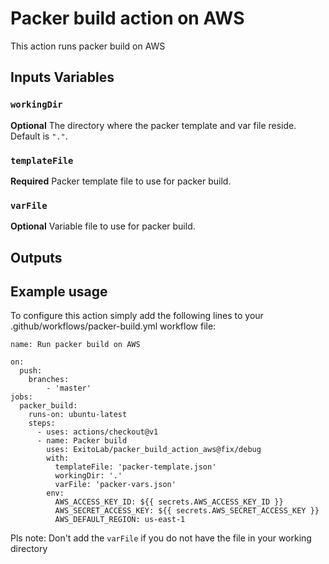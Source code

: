 # Packer build action on AWS

This action runs packer build on AWS

## Inputs Variables

### `workingDir`

**Optional** The directory where the packer template and var file reside. Default is `"."`.

### `templateFile`

**Required** Packer template file to use for packer build.

### `varFile`

**Optional** Variable file to use for packer build.

## Outputs

## Example usage

To configure this action simply add the following lines to your .github/workflows/packer-build.yml workflow file:

```
name: Run packer build on AWS

on:
  push:
    branches:
        - 'master'
jobs:
  packer_build:
    runs-on: ubuntu-latest
    steps:
      - uses: actions/checkout@v1
      - name: Packer build
        uses: ExitoLab/packer_build_action_aws@fix/debug
        with:
          templateFile: 'packer-template.json'
          workingDir: '.'
          varFile: 'packer-vars.json'
        env:
          AWS_ACCESS_KEY_ID: ${{ secrets.AWS_ACCESS_KEY_ID }}
          AWS_SECRET_ACCESS_KEY: ${{ secrets.AWS_SECRET_ACCESS_KEY }}
          AWS_DEFAULT_REGION: us-east-1
```

Pls note: Don't add the `varFile` if you do not have the file in your working directory